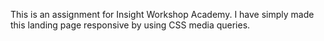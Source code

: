 This is an assignment for Insight Workshop Academy. I have simply made this landing page responsive by using CSS media queries. 
